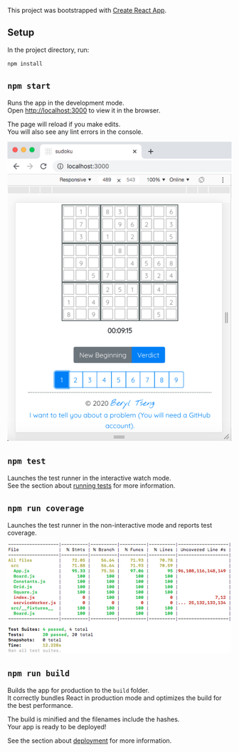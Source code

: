 This project was bootstrapped with [Create React App](https://github.com/facebook/create-react-app).

## Setup

In the project directory, run:

```
npm install
```

## `npm start`

Runs the app in the development mode.<br />
Open [http://localhost:3000](http://localhost:3000) to view it in the browser.

The page will reload if you make edits.<br />
You will also see any lint errors in the console.

![ScreenShot](https://github.com/beryltseng/sudoku/blob/master/public/ScreenShot.png)

## `npm test`

Launches the test runner in the interactive watch mode.<br />
See the section about [running tests](https://facebook.github.io/create-react-app/docs/running-tests) for more information.

## `npm run coverage`

Launches the test runner in the non-interactive mode and reports test coverage.<br />

![ScreenShotCoverage](https://github.com/beryltseng/sudoku/blob/master/public/ScreenShotCoverage.png)

## `npm run build`

Builds the app for production to the `build` folder.<br />
It correctly bundles React in production mode and optimizes the build for the best performance.

The build is minified and the filenames include the hashes.<br />
Your app is ready to be deployed!

See the section about [deployment](https://facebook.github.io/create-react-app/docs/deployment) for more information.


